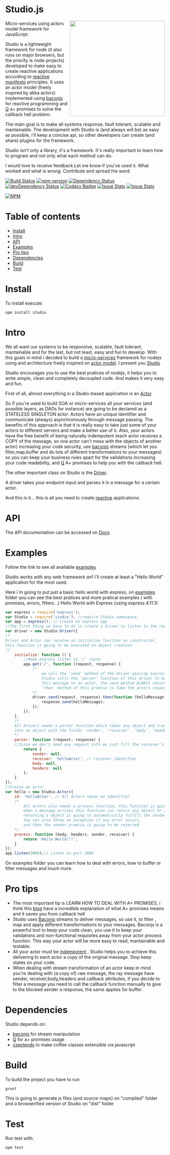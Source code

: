 Studio.js
========

<img src="http://onstagejs.com/studio/images/STUDIO_logo.png" align="right" width="300px" />

Micro-services using actors model framework for JavaScript.

Studio is a lightweight framework for node (it also runs on major browsers, but the priority is node projects) developed to make easy to create reactive applications according to [reactive manifesto](http://www.reactivemanifesto.org/) principles. It uses an actor model (freely inspired by akka actors) implemented using [baconjs](https://github.com/baconjs/bacon.js) for reactive programming and [Q](https://github.com/kriskowal/q) a+ promises to solve the callback hell problem.

The main goal is to make all systems response, fault tolerant, scalable and mantainable. The development with Studio is (and always will be) as easy as possible, i'll keep a concise api, so other developers can create (and share) plugins for the framework.

Studio isn't only a library, it's a framework. It's really important to learn how to program and not only what each method can do.

I would love to receive feedback.Let me know if you've used it. What worked and what is wrong. Contribute and spread the word.


[![Build Status](https://travis-ci.org/onstagejs/studio.svg?branch=master)](https://travis-ci.org/onstagejs/studio)
[![npm version](https://badge.fury.io/js/studio.svg)](http://badge.fury.io/js/studio)
[![Dependency Status](https://david-dm.org/onstagejs/studio.svg)](https://david-dm.org/onstagejs/studio)
[![devDependency Status](https://david-dm.org/onstagejs/studio/dev-status.svg)](https://david-dm.org/onstagejs/studio#info=devDependencies)
[![Codacy Badge](https://www.codacy.com/project/badge/befaf49356ff402a830c45ee0f0ce1a0)](https://www.codacy.com/public/ericholiveira10/studio)
[![Issue Stats](http://issuestats.com/github/onstagejs/studio/badge/issue?style=flat)](http://issuestats.com/github/onstagejs/studio)
[![Issue Stats](http://issuestats.com/github/onstagejs/studio/badge/pr?style=flat)](http://issuestats.com/github/onstagejs/studio)

[![NPM](https://nodei.co/npm/studio.png?downloads=true&downloadRank=true&stars=true)](https://nodei.co/npm/studio/)

Table of contents
========

- [Install](#install)
- [Intro](#intro)
- [API](#api)
- [Examples](#examples)
- [Pro tips](#pro-tips)
- [Dependencies](#dependencies)
- [Build](#build)
- [Test](#test)

Install
========

To install execute:

    npm install studio

Intro
========

We all want our systems to be responsive, scalable, fault tolerant, mantainable and for the last, but not least, easy and fun to develop. With this goals in mind i decided to build a [micro-services](http://martinfowler.com/articles/microservices.html) framework for nodejs using and architecture freely inspired on [actor model](http://en.wikipedia.org/wiki/Actor_model). I present you [Studio](https://github.com/onstagejs/studio)

Studio encourages you to use the best pratices of nodejs, it helps you to write simple, clean and completely decoupled code. And makes it very easy and fun.

First of all, almost everything in a Studio-based application is an [Actor](http://onstagejs.com/studio/docs/class/Actor.html).

So if you're used to build SOA or micro-services all your services (and possible layers, as DAOs for instance) are going to be declared as a STATELESS SINGLETON actor. Actors have an unique identifier and communicate (always) asynchronously through message passing. The benefits of this approach is that it is really easy to take just some of your actors to different servers and make a better use of it. Also, your actors have the free benefit of being naturally indempotent (each actor receives a COPY of the message, so one actor can't mess with the objects of another actor) increasing your code security, use [baconjs](https://github.com/baconjs/bacon.js) streams (which let you filter,map,buffer and do lots of different transformations to your messages) so you can keep your business rules apart for the validations increasing your code readability, and [Q](https://github.com/kriskowal/q) A+ promises to help you with the callback hell.

The other important class on Studio is the [Driver](http://onstagejs.com/studio/docs/class/Driver.html).

A driver takes your endpoint input and parses it in a message for a certain actor.

And this is it... this is all you need to create [reactive](http://reactivemanifesto.org) applications.


API
========

The API documentation can be accessed on [Docs](http://onstagejs.com/studio/docs/)

Examples
========

Follow the link to see all available [examples](https://github.com/onstagejs/studio/tree/master/examples)

Studio works with any web framework anf i'll create at least a "Hello World" application for the most used.

Here i`m going to put just a basic hello world with express, on [examples](https://github.com/onstagejs/studio/tree/master/examples) folder you can see the best pratices and more pratical examples ( with promises, errors, filters...)
Hello World with Express (using express 4.11.1):
```js
var express = require('express');
var Studio = require('studio'); //require Studio namespace
var app = express(); // create an express app
//The first thing we have to do is create a driver to listen to the request
var driver = new Studio.Driver({
/* 
Driver and Actor can receive an initialize function on constructor, 
this function is going to be executed on object creation 
*/
	initialize: function () {
        //Make express listen to '/' route	
		app.get('/', function (request, response) {
		    /* 
		        we call the 'send' method of the driver passing express arguments, 
		        Studio calls the 'parser' function of this driver to build a message and then deliver
		        this message to an actor, the send method ALWAYS returns a promise, so we call the 
		        'then' method of this promise to take the actors response
		    */
			driver.send(request, response).then(function (helloMessage) {
				response.send(helloMessage);
			});
		});
	},
	/* 
	All drivers needs a parser function which takes any object and transforms 
	into an object with the fields 'sender', 'receiver', 'body', 'headers'
	*/
	parser: function (request, response) {
	//Since we don't need any request info we just fill the receiver's id
		return {
			sender: null,
			receiver: 'helloActor', // receiver identifier
			body: null,
			headers: null
		};
	}
});
//Create an actor
var hello = new Studio.Actor({
	id: 'helloActor', // All Actors needs an identifier
	/*
	    All actors also needs a process function, this function is going to be executed 
	    when a message arrives this function can return any object or a promise, 
	    returning a object is going to automatically fulfill the sender promise. 
	    You can also throw an exception if any error occurs, 
	    and then the sender promise is going to be rejected
	*/
	process: function (body, headers, sender, receiver) {
		return 'Hello World!!!';
	}
});
app.listen(3000);// Listen on port 3000
```

On examples folder you can learn how to deal with errors, how to buffer or filter messages and much more.

Pro tips
========

- The most important tip is LEARN HOW TO DEAL WITH A+ PROMISES, i think this [blog](https://blog.domenic.me/youre-missing-the-point-of-promises/) have a incredible explanation of what A+ promises means and it saves you from callback hell
- Studio uses [Baconjs](https://github.com/baconjs/bacon.js) streams to deliver messages, so use it, to filter , map and apply different transformations to your messages. Baconjs is a powerful tool to keep your code clean, you use it to keep your validations and non-functional requisites away from your actor process function. This way your actor will be more easy to read, mantainable and testable.
- All your actor must be [indempotent](http://en.wikipedia.org/wiki/Idempotence) , Studio helps you to achieve this delivering to each actor a copy of the original message. Stop keep states on your code.
- When dealing with stream transformation of an actor keep in mind you're dealing with (a copy of) raw message, the ray message have sender, receiver,body,headers and callback attributes, if you decide to filter a message you need to call the callback function manually to give to the blocked sender a response, the same applies for buffer.


Dependencies
========
Studio depends on:
- [baconjs](https://github.com/baconjs/bacon.js) for stream manipulation
- [Q](https://github.com/kriskowal/q) for a+ promises usage
- [csextends](https://github.com/bevry/csextends) to make coffee classes extensible via javascript

Build
========

To build the project you have to run:

    grunt

This is going to generate js files (and source-maps) on "compiled" folder and a browserified version of Studio on "dist" folder

Test
========

Run test with:

    npm test

